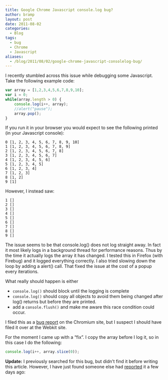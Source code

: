 ```yaml
---
title: Google Chrome Javascript console.log bug?
author: bramp
layout: post
date: 2011-08-02
categories:
  - Blog
tags:
  - bug
  - Chrome
  - Javascript
aliases:
  - /blog/2011/08/02/google-chrome-javascript-consolelog-bug/
---
```

I recently stumbled across this issue while debugging some Javascript. Take the following example code:

```javascript
var array = [1,2,3,4,5,6,7,8,9,10];
var i = 0;
while(array.length > 0) {
	console.log(i++, array);
	//alert("pause");
	array.pop();
}
```

If you run it in your browser you would expect to see the following printed (in your Javascript console):

```text
0 [1, 2, 3, 4, 5, 6, 7, 8, 9, 10]
1 [1, 2, 3, 4, 5, 6, 7, 8, 9]
2 [1, 2, 3, 4, 5, 6, 7, 8]
3 [1, 2, 3, 4, 5, 6, 7]
4 [1, 2, 3, 4, 5, 6]
5 [1, 2, 3, 4, 5]
6 [1, 2, 3, 4]
7 [1, 2, 3]
8 [1, 2]
9 [1]
```

However, I instead saw:

```text
1 []
2 []
3 []
4 []
5 []
6 []
7 []
8 []
9 []
```

The issue seems to be that console.log() does not log straight away. In fact it most likely logs in a background thread for performance reasons. Thus by the time it actually logs the array it has changed. I tested this in Firefox (with Firebug) and it logged everything correctly. I also tried slowing down the loop by adding a alert() call. That fixed the issue at the cost of a popup every iterations.

What really should happen is either

  * `console.log()` should block until the logging is complete
  * `console.log()` should copy all objects to avoid them being changed after log() returns but before they are printed.
  * add a `console.flush()` and make me aware this race condition could occur.

I filed this as a [bug report][1] on the Chromium site, but I suspect I should have filed it over at the Webkit site.

For the moment I came up with a &#8220;fix&#8221;. I copy the array before I log it, so in this case I do the following:

```javascript
console.log(i++, array.slice(0));
```

**Update:** I previously searched for this bug, but didn&#8217;t find it before writing this article. However, I have just found someone else had [reported][2] it a few days ago:

 [1]: https://code.google.com/p/chromium/issues/detail?id=91303
 [2]: https://code.google.com/p/chromium/issues/detail?id=50316
